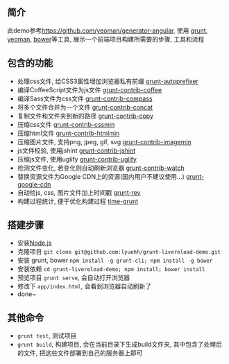 ## 简介

此demo参考<https://github.com/yeoman/generator-angular>, 使用
[grunt](https://github.com/gruntjs/grunt), 
[yeoman](http://yeoman.io/),
[bower](http://bower.io/)等工具, 展示一个前端项目构建所需要的步骤, 工具和流程

## 包含的功能

* 处理css文件, 给CSS3属性增加浏览器私有前缀 [grunt-autoprefixer](https://github.com/ai/autoprefixer)
* 编译CoffeeScript文件为js文件 [grunt-contrib-coffee](https://github.com/gruntjs/grunt-contrib-coffee)
* 编译Sass文件为css文件 [grunt-contrib-compass](https://github.com/gruntjs/grunt-contrib-compass)
* 将多个文件合并为一个文件 [grunt-contrib-concat](https://github.com/gruntjs/grunt-contrib-concat)
* 复制文件和文件夹到新的路径 [grunt-contrib-copy](https://github.com/gruntjs/grunt-contrib-copy)
* 压缩css文件 [grunt-contrib-cssmin](https://github.com/gruntjs/grunt-contrib-cssmin)
* 压缩html文件 [grunt-contrib-htmlmin](https://github.com/gruntjs/grunt-contrib-htmlmin)
* 压缩图片文件, 支持png, jpeg, gif, svg [grunt-contrib-imagemin](https://github.com/gruntjs/grunt-contrib-imagemin)
* js文件校验, 使用jshint [grunt-contrib-jshint](https://github.com/gruntjs/grunt-contrib-jshint)
* 压缩js文件, 使用uglify [grunt-contrib-uglify](https://github.com/gruntjs/grunt-contrib-uglify)
* 检测文件变化, 若变化则自动刷新浏览器 [grunt-contrib-watch](https://github.com/gruntjs/grunt-contrib-watch)
* 替换资源文件为Google CDN上的资源(国内用户不建议使用...) [grunt-google-cdn](https://github.com/btford/grunt-google-cdn)
* 自动给js, css, 图片文件加上时间戳 [grunt-rev](https://github.com/cbas/grunt-rev)
* 构建过程统计, 便于优化构建过程 [time-grunt](https://github.com/sindresorhus/time-grunt)

## 搭建步骤

* 安装[Node.js](http://nodejs.org)
* 克隆项目 `git clone git@github.com:lyuehh/grunt-livereload-demo.git`
* 安装 grunt, bower `npm install -g grunt-cli; npm install -g bower`
* 安装依赖 `cd grunt-livereload-demo; npm install; bower install`
* 预览项目 `grunt serve`, 会自动打开浏览器
* 修改下 `app/index.html`, 会看到浏览器自动刷新了
* done~

## 其他命令

* `grunt test`, 测试项目
* `grunt build`, 构建项目, 会在当前目录下生成build文件夹, 其中包含了处理后的文件, 把这些文件部署到自己的服务器上即可
